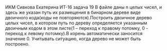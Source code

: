 ИКМ Сивкова Екатерина ИТ-16 
задача 19
В файле даны n целых чисел, и здесь же указан путь их размещения в бинарном
дереве виде двоичного кода(коды не повторяются).Построить двоичное
дерево целых чисел, в котором путь по дереву определяется указанным
двоичным кодом в этом листе(1 – переход к правому потомку, 0 - переход к
левому потомку).В корень автоматически заносится значение 0.
Учитывать ситуацию,
когда дерево не может
быть построено.
